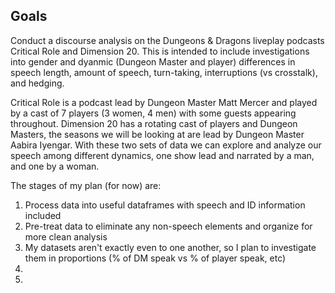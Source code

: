 ## Goals

Conduct a discourse analysis on the Dungeons & Dragons liveplay podcasts Critical Role and Dimension 20. 
This is intended to include investigations into gender and dyanmic (Dungeon Master and player) differences in speech length,
amount of speech, turn-taking, interruptions (vs crosstalk), and hedging. 

Critical Role is a podcast lead by Dungeon Master Matt Mercer and played by a cast of 7 players (3 women, 4 men) with some guests appearing throughout.
Dimension 20 has a rotating cast of players and Dungeon Masters, the seasons we will be looking at are lead by Dungeon Master Aabira Iyengar.
With these two sets of data we can explore and analyze our speech among different dynamics, one show lead and narrated by a man, and one by a woman. 

The stages of my plan (for now) are:
1. Process data into useful dataframes with speech and ID information included
2. Pre-treat data to eliminate any non-speech elements and organize for more clean analysis
3. My datasets aren't exactly even to one another, so I plan to investigate them in proportions (% of DM speak vs % of player speak, etc)
4. 
5.